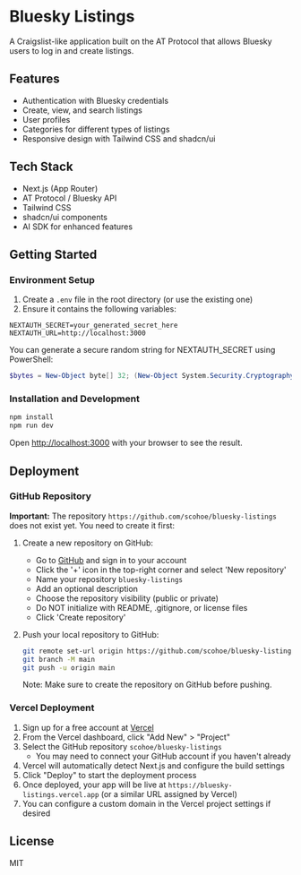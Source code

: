 # Bluesky Listings

A Craigslist-like application built on the AT Protocol that allows Bluesky users to log in and create listings.

## Features

- Authentication with Bluesky credentials
- Create, view, and search listings
- User profiles
- Categories for different types of listings
- Responsive design with Tailwind CSS and shadcn/ui

## Tech Stack

- Next.js (App Router)
- AT Protocol / Bluesky API
- Tailwind CSS
- shadcn/ui components
- AI SDK for enhanced features

## Getting Started

### Environment Setup

1. Create a `.env` file in the root directory (or use the existing one)
2. Ensure it contains the following variables:

```
NEXTAUTH_SECRET=your_generated_secret_here
NEXTAUTH_URL=http://localhost:3000
```

You can generate a secure random string for NEXTAUTH_SECRET using PowerShell:

```powershell
$bytes = New-Object byte[] 32; (New-Object System.Security.Cryptography.RNGCryptoServiceProvider).GetBytes($bytes); [Convert]::ToBase64String($bytes)
```

### Installation and Development

```bash
npm install
npm run dev
```

Open [http://localhost:3000](http://localhost:3000) with your browser to see the result.

## Deployment

### GitHub Repository

**Important:** The repository `https://github.com/scohoe/bluesky-listings` does not exist yet. You need to create it first:

1. Create a new repository on GitHub:
   - Go to [GitHub](https://github.com/) and sign in to your account
   - Click the '+' icon in the top-right corner and select 'New repository'
   - Name your repository `bluesky-listings`
   - Add an optional description
   - Choose the repository visibility (public or private)
   - Do NOT initialize with README, .gitignore, or license files
   - Click 'Create repository'

2. Push your local repository to GitHub:
   ```bash
   git remote set-url origin https://github.com/scohoe/bluesky-listings
   git branch -M main
   git push -u origin main
   ```

   Note: Make sure to create the repository on GitHub before pushing.

### Vercel Deployment

1. Sign up for a free account at [Vercel](https://vercel.com)
2. From the Vercel dashboard, click "Add New" > "Project"
3. Select the GitHub repository `scohoe/bluesky-listings`
   - You may need to connect your GitHub account if you haven't already
4. Vercel will automatically detect Next.js and configure the build settings
5. Click "Deploy" to start the deployment process
6. Once deployed, your app will be live at `https://bluesky-listings.vercel.app` (or a similar URL assigned by Vercel)
7. You can configure a custom domain in the Vercel project settings if desired

## License

MIT